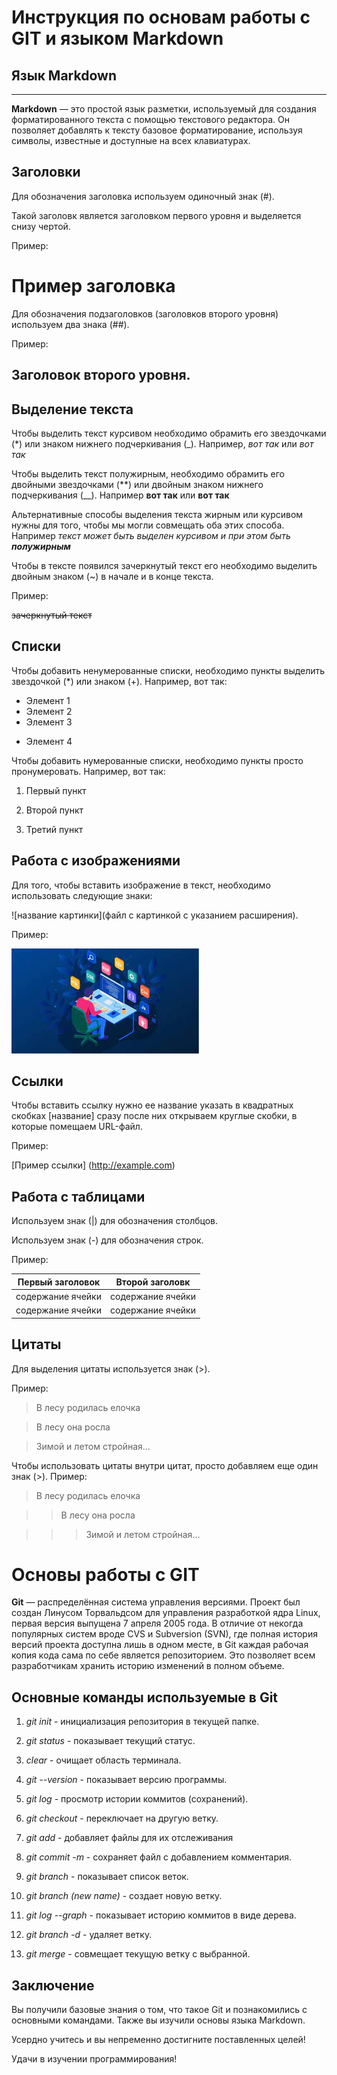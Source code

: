 # Инструкция по основам работы с GIT и языком Markdown

## Язык Markdown
----------------------------------------

**Markdown** — это простой язык разметки, используемый для создания форматированного текста с помощью текстового редактора. Он позволяет добавлять к тексту базовое форматирование, используя символы, известные и доступные на всех клавиатурах.

## Заголовки

Для обозначения заголовка используем одиночный знак (#).

Такой заголовк является заголовком первого уровня и выделяется снизу чертой.

Пример:

# Пример заголовка

Для обозначения подзаголовков (заголовков второго уровня) используем два знака (##).

Пример:

## Заголовок второго уровня.


## Выделение текста

Чтобы выделить текст курсивом необходимо обрамить его звездочками (*) или знаком нижнего подчеркивания (_). Например, *вот так* или _вот так_

Чтобы выделить текст полужирным, необходимо обрамить его двойными звездочками (**) или двойным знаком нижнего подчеркивания (__). Например **вот так** или __вот так__

Альтернативные способы выделения текста жирным или курсивом нужны для того, чтобы мы могли совмещать оба этих способа. Например _текст может быть выделен курсивом и при этом быть **полужирным**_

Чтобы в тексте появился зачеркнутый текст его необходимо выделить двойным знаком (~) в начале и в конце текста.

Пример:

~~зачеркнутый текст~~

## Списки

Чтобы добавить ненумерованные списки, необходимо пункты выделить звездочкой (*) или знаком (+).
Например, вот так:

* Элемент 1
* Элемент 2
* Элемент 3
+ Элемент 4


Чтобы добавить нумерованные списки, необходимо пункты просто пронумеровать.
Например, вот так:

1. Первый пункт

2. Второй пункт

3. Третий пункт

## Работа с изображениями

Для того, чтобы вставить изображение в текст, необходимо использовать следующие знаки:

![название картинки](файл с картинкой с указанием расширения).

Пример:


![Пример картинки](primer.jpg)

## Ссылки

Чтобы вставить ссылку нужно ее название указать в квадратных скобках [название] сразу после них открываем круглые скобки, в которые помещаем URL-файл.

Пример:

[Пример ссылки] (http://example.com)

## Работа с таблицами

Используем знак (|) для обозначения столбцов.

Используем знак (-) для обозначения строк.

Пример:

| Первый заголовок | Второй заголовк |
|------------------|-----------------|
|содержание ячейки |содержание ячейки|
|содержание ячейки |содержание ячейки|

## Цитаты

Для выделения цитаты используется знак (>).

Пример:

>В лесу родилась елочка

>В лесу она росла

>Зимой и летом стройная...

Чтобы использовать цитаты внутри цитат, просто добавляем еще один знак (>). Пример:

>В лесу родилась елочка

>>В лесу она росла

>>>Зимой и летом стройная...

# Основы работы с GIT

**Git** — распределённая система управления версиями. Проект был создан Линусом Торвальдсом для управления разработкой ядра Linux, первая версия выпущена 7 апреля 2005 года. В отличие от некогда популярных систем вроде CVS и Subversion (SVN), где полная история версий проекта доступна лишь в одном месте, в Git каждая рабочая копия кода сама по себе является репозиторием. Это позволяет всем разработчикам хранить историю изменений в полном объеме.


## Основные команды используемые в Git

1. *git init* - инициализация репозитория в текущей папке.

2. *git status* - показывает текущий статус. 

3. *clear* - очищает область терминала. 

4. *git --version* - показывает версию программы.

5. *git log* - просмотр истории коммитов (сохранений).

6. *git checkout* - переключает на другую ветку.

7.  *git add* - добавляет файлы для их отслеживания

8. *git commit -m* - сохраняет файл с добавлением комментария.

9. *git branch* - показывает список веток.

10. *git branch (new name)* - создает новую ветку.

11. *git log --graph* - показывает историю коммитов в виде дерева.

12. *git branch -d* - удаляет ветку.

13. *git merge* - совмещает текущую ветку с выбранной.

## Заключение

Вы получили базовые знания о том, что такое Git и познакомились с основными командами. Также вы изучили основы языка Markdown.

Усердно учитесь и вы непременно достигните поставленных целей!

Удачи в изучении программирования!